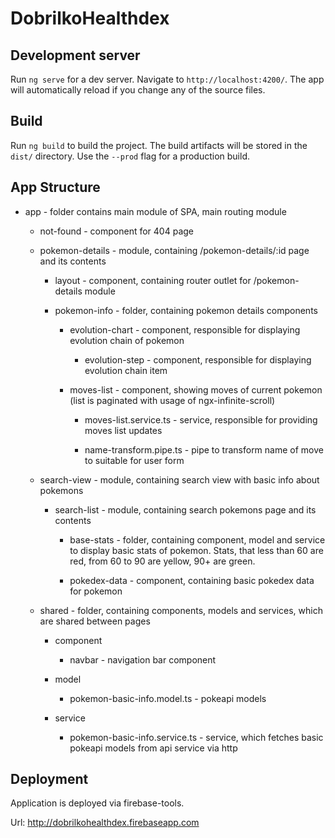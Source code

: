 # DobrilkoHealthdex

## Development server

Run `ng serve` for a dev server. Navigate to `http://localhost:4200/`. The app will automatically reload if you change any of the source files.

## Build

Run `ng build` to build the project. The build artifacts will be stored in the `dist/` directory. Use the `--prod` flag for a production build.


## App Structure

- app - folder contains main module of SPA, main routing module

    - not-found - component for 404 page

    - pokemon-details - module, containing /pokemon-details/:id page and its contents

        - layout - component, containing router outlet for /pokemon-details module

        - pokemon-info - folder, containing pokemon details components

            - evolution-chart - component, responsible for displaying evolution chain of pokemon

                - evolution-step - component, responsible for displaying evolution chain item

            - moves-list - component, showing moves of current pokemon (list is paginated with usage of ngx-infinite-scroll)

                - moves-list.service.ts - service, responsible for providing moves list updates

                - name-transform.pipe.ts - pipe to transform name of move to suitable for user form

    - search-view - module, containing search view with basic info about pokemons

        - search-list - module, containing search pokemons page and its contents

            - base-stats - folder, containing component, model and service to display basic stats of pokemon. Stats, that less than 60 are red, from 60 to 90 are yellow, 90+ are green.

            - pokedex-data - component, containing basic pokedex data for pokemon

    - shared - folder, containing components, models and services, which are shared between pages

        - component

            - navbar - navigation bar component

        - model

            - pokemon-basic-info.model.ts - pokeapi models

        - service

            - pokemon-basic-info.service.ts - service, which fetches basic pokeapi models from api service via http

## Deployment

Application is deployed via firebase-tools.

Url: http://dobrilkohealthdex.firebaseapp.com
